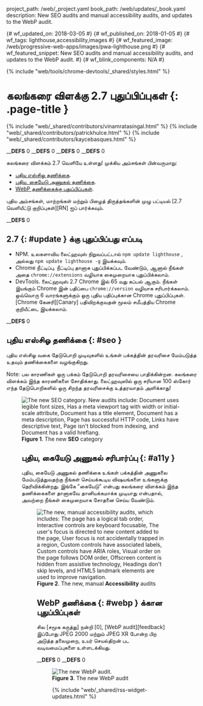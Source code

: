 project_path: /web/_project.yaml
book_path: /web/updates/_book.yaml
description: New SEO audits and manual accessibility audits, and updates to the WebP audit.
<span lang="ta-x-mtfrom-en">

{# wf_updated_on: 2018-03-05 #}
{# wf_published_on: 2018-01-05 #}
{# wf_tags: lighthouse,accessibility,images #}
{# wf_featured_image: /web/progressive-web-apps/images/pwa-lighthouse.png #}
{# wf_featured_snippet: New SEO audits and manual accessibility audits, and updates to the WebP audit. #}
{# wf_blink_components: N/A #}

{% include "web/tools/chrome-devtools/_shared/styles.html" %}

# கலங்கரை விளக்கு 2.7 புதுப்பிப்புகள் {: .page-title }

{% include "web/_shared/contributors/vinamratasingal.html" %}
{% include "web/_shared/contributors/patrickhulce.html" %}
{% include "web/_shared/contributors/kaycebasques.html" %}

____DEFS__ 0
____DEFS__ 0
____DEFS__ 0
____DEFS__ 0

கலங்கரை விளக்கம் 2.7 வெளியே உள்ளது! முக்கிய அம்சங்கள் பின்வருமாறு:

* [புதிய எஸ்சிஓ தணிக்கை](#seo).
* [புதிய, கையேடு அணுகல் தணிக்கை](#a11y).
* [WebP தணிக்கைக்கு புதுப்பிப்புகள்](#webp).

புதிய அம்சங்கள், மாற்றங்கள் மற்றும் பிழைத் திருத்தங்களின் முழு பட்டியல் [2.7 வெளியீட்டு குறிப்புகள்][RN] ஐப் பார்க்கவும்.

____DEFS__ 0

## 2.7 {: #update } க்கு புதுப்பிப்பது எப்படி

* NPM. உலகளாவிய லைட்ஹவுஸ் நிறுவப்பட்டால் `npm update lighthouse` , அல்லது `npm update lighthouse -g` இயக்கவும்.
* Chrome நீட்டிப்பு. நீட்டிப்பு தானாக புதுப்பிக்கப்பட வேண்டும், ஆனால் நீங்கள் அதை `chrome://extensions` வழியாக கைமுறையாக புதுப்பிக்கலாம்.
* DevTools. லைட்ஹவுஸ் 2.7 Chrome இல் 65 வது கப்பல் ஆகும். நீங்கள் இயங்கும் Chrome இன் பதிப்பை `chrome://version` வழியாக சரிபார்க்கலாம். ஒவ்வொரு 6 வாரங்களுக்கும் ஒரு புதிய பதிப்புக்கான Chrome புதுப்பிப்புகள். [Chrome கேனரி][Canary] பதிவிறக்குவதன் மூலம் சமீபத்திய Chrome குறியீட்டை இயக்கலாம்.

____DEFS__ 0

## புதிய எஸ்சிஓ தணிக்கை {: #seo }

புதிய எஸ்சிஓ வகை தேடுபொறி முடிவுகளில் உங்கள் பக்கத்தின் தரவரிசை மேம்படுத்த உதவும் தணிக்கைகளை வழங்குகிறது.

Note: பல காரணிகள் ஒரு பக்கம் தேடுபொறி தரவரிசையை பாதிக்கின்றன. கலங்கரை விளக்கம் இந்த காரணிகளை சோதிக்காது. லைட்ஹவுஸில் ஒரு சரியான 100 ஸ்கோர் எந்த தேடுபொறிகளில் ஒரு சிறந்த தரவரிசைக்கு உத்தரவாதம் அளிக்காது!

<figure>  <img src="/web/updates/images/2018/01/seo.png"
       alt="The new SEO category. New audits include: Document uses legible font sizes,
            Has a meta viewport tag with width or initial-scale attribute,
            Document has a title element, Document has a meta description, Page has
            successful HTTP code, Links have descriptive text, Page isn't blocked from indexing,
            and Document has a valid hreflang."/>
  <figcaption>
    <b>Figure 1</b>. The new <b>SEO</b> category
  </figcaption>
</எண்ணிக்கை>

## புதிய, கையேடு அணுகல் சரிபார்ப்பு {: #a11y }

புதிய, கையேடு அணுகல் தணிக்கை உங்கள் பக்கத்தின் அணுகலை மேம்படுத்துவதற்கு நீங்கள் செய்யக்கூடிய விஷயங்களை உங்களுக்கு தெரிவிக்கின்றது. இங்கே "கையேடு" என்பது கலங்கரை விளக்கம் இந்த தணிக்கைகளை தானாகவே தானியக்கமாக்க முடியாது என்பதால், அவற்றை நீங்கள் கைமுறையாக சோதனை செய்ய வேண்டும்.

<figure>  <img src="/web/updates/images/2018/01/a11y.png"
       alt="The new, manual accessibility audits, which includes: The page has a logical tab order,
            Interactive controls are keyboard focusable, The user's focus is directed to new
            content added to the page, User focus is not accidentally trapped in a region,
            Custom controls have associated labels, Custom controls have ARIA roles, Visual order
            on the page follows DOM order, Offscreen content is hidden from assistive technology,
            Headings don't skip levels, and HTML5 landmark elements are used to improve
            navigation."/>
  <figcaption>
    <b>Figure 2</b>. The new, manual <b>Accessibility</b> audits
  </figcaption>
</எண்ணிக்கை>

## WebP தணிக்கை {: #webp } க்கான புதுப்பிப்புகள்

சில [சமூக கருத்து] நன்றி [0], [WebP audit][feedback] இப்போது JPEG 2000 மற்றும் JPEG XR போன்ற பிற அடுத்த தலைமுறை, உயர் செயல்திறன் பட வடிவமைப்புகளை உள்ளடக்கியது.

____DEFS__ 0
____DEFS__ 0

<figure>  <img src="/web/updates/images/2018/01/webp.png"
       alt="The new WebP audit."/>
  <figcaption>
    <b>Figure 3</b>. The new WebP audit
  </figcaption>
</எண்ணிக்கை>

{% include "web/_shared/rss-widget-updates.html" %}

</span>
